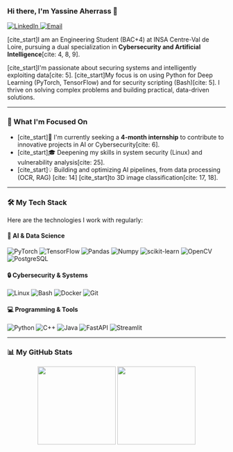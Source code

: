 ### Hi there, I'm Yassine Aherrass 👋

<a href="https://linkedin.com/in/yassine-aherrass" target="_blank">
  <img alt="LinkedIn" src="https://img.shields.io/badge/LinkedIn-Yassine%20Aherrass-0077B5?style=flat&logo=linkedin">
</a>
<a href="mailto:yassine.aherrass@insa-cvl.fr">
  <img alt="Email" src="https://img.shields.io/badge/Email-yassine.aherrass@insa--cvl.fr-D14836?style=flat&logo=gmail">
</a>

[cite_start]I am an Engineering Student (BAC+4) at INSA Centre-Val de Loire, pursuing a dual specialization in **Cybersecurity and Artificial Intelligence**[cite: 4, 8, 9].

[cite_start]I'm passionate about securing systems and intelligently exploiting data[cite: 5]. [cite_start]My focus is on using Python for Deep Learning (PyTorch, TensorFlow) and for security scripting (Bash)[cite: 5]. I thrive on solving complex problems and building practical, data-driven solutions.

---

### 🚀 What I'm Focused On

* [cite_start]🌱 I'm currently seeking a **4-month internship** to contribute to innovative projects in AI or Cybersecurity[cite: 6].
* [cite_start]🎓 Deepening my skills in system security (Linux) and vulnerability analysis[cite: 25].
* [cite_start]💡 Building and optimizing AI pipelines, from data processing (OCR, RAG) [cite: 14] [cite_start]to 3D image classification[cite: 17, 18].

---

### 🛠️ My Tech Stack

Here are the technologies I work with regularly:

#### 🤖 AI & Data Science
![PyTorch](https://img.shields.io/badge/PyTorch-EE4C2C?style=for-the-badge&logo=pytorch&logoColor=white)
![TensorFlow](https://img.shields.io/badge/TensorFlow-FF6F00?style=for-the-badge&logo=tensorflow&logoColor=white)
![Pandas](https://img.shields.io/badge/Pandas-150458?style=for-the-badge&logo=pandas&logoColor=white)
![Numpy](https://img.shields.io/badge/Numpy-013243?style=for-the-badge&logo=numpy&logoColor=white)
![scikit-learn](https://img.shields.io/badge/scikit--learn-F7931E?style=for-the-badge&logo=scikit-learn&logoColor=white)
![OpenCV](https://img.shields.io/badge/OpenCV-5C3EE8?style=for-the-badge&logo=opencv&logoColor=white)
![PostgreSQL](https://img.shields.io/badge/PostgreSQL-336791?style=for-the-badge&logo=postgresql&logoColor=white)

#### 🔒 Cybersecurity & Systems
![Linux](https://img.shields.io/badge/Linux-FCC624?style=for-the-badge&logo=linux&logoColor=black)
![Bash](https://img.shields.io/badge/Bash-4EAA25?style=for-the-badge&logo=gnu-bash&logoColor=white)
![Docker](https://img.shields.io/badge/Docker-2496ED?style=for-the-badge&logo=docker&logoColor=white)
![Git](https://img.shields.io/badge/GIT-E44C30?style=for-the-badge&logo=git&logoColor=white)

#### 💻 Programming & Tools
![Python](https://img.shields.io/badge/Python-3776AB?style=for-the-badge&logo=python&logoColor=white)
![C++](https://img.shields.io/badge/C%2B%2B-00599C?style=for-the-badge&logo=c%2B%2B&logoColor=white)
![Java](https://img.shields.io/badge/Java-ED8B00?style=for-the-badge&logo=openjdk&logoColor=white)
![FastAPI](https://img.shields.io/badge/FastAPI-009688?style=for-the-badge&logo=fastapi&logoColor=white)
![Streamlit](https://img.shields.io/badge/Streamlit-FF4B4B?style=for-the-badge&logo=streamlit&logoColor=white)

---

### 📊 My GitHub Stats

<p align="center">
  <img height="180em" src="https://github-readme-stats.vercel.app/api?username=Hex-atom&show_icons=true&theme=dracula&include_all_commits=true&count_private=true"/>
  <img height="180em" src="https://github-readme-stats.vercel.app/api/top-langs/?username=Hex-atom&layout=compact&langs_count=6&theme=dracula"/>
</p>
